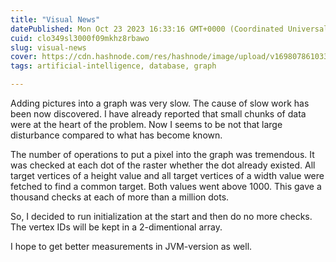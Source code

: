 ```yaml
---
title: "Visual News"
datePublished: Mon Oct 23 2023 16:33:16 GMT+0000 (Coordinated Universal Time)
cuid: clo349sl3000f09mkhz8rbawo
slug: visual-news
cover: https://cdn.hashnode.com/res/hashnode/image/upload/v1698078610338/adf17599-af93-44d7-a491-a53ce0a5059b.jpeg
tags: artificial-intelligence, database, graph

---
```


Adding pictures into a graph was very slow. The cause of slow work has been now discovered. I have already reported that small chunks of data were at the heart of the problem. Now I seems to be not that large disturbance compared to what has become known.

The number of operations to put a pixel into the graph was tremendous. It was checked at each dot of the raster whether the dot already existed. All target vertices of a height value and all target vertices of a width value were fetched to find a common target. Both values went above 1000. This gave a thousand checks at each of more than a million dots.

So, I decided to run initialization at the start and then do no more checks. The vertex IDs will be kept in a 2-dimentional array.

I hope to get better measurements in JVM-version as well.